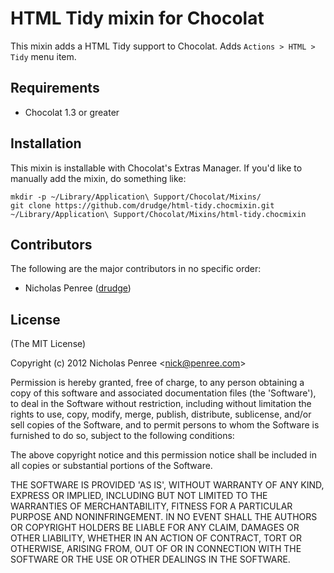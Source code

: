 # HTML Tidy mixin for Chocolat

This mixin adds a HTML Tidy support to Chocolat. Adds `Actions > HTML > Tidy` menu item.

## Requirements

 * Chocolat 1.3 or greater

## Installation

This mixin is installable with Chocolat's Extras Manager. If you'd like to manually add the mixin, do something like:

    mkdir -p ~/Library/Application\ Support/Chocolat/Mixins/
    git clone https://github.com/drudge/html-tidy.chocmixin.git ~/Library/Application\ Support/Chocolat/Mixins/html-tidy.chocmixin

## Contributors

The following are the major contributors in no specific order:

  * Nicholas Penree ([drudge](http://github.com/drudge))

## License 

(The MIT License)

Copyright (c) 2012 Nicholas Penree &lt;nick@penree.com&gt;

Permission is hereby granted, free of charge, to any person obtaining
a copy of this software and associated documentation files (the
'Software'), to deal in the Software without restriction, including
without limitation the rights to use, copy, modify, merge, publish,
distribute, sublicense, and/or sell copies of the Software, and to
permit persons to whom the Software is furnished to do so, subject to
the following conditions:

The above copyright notice and this permission notice shall be
included in all copies or substantial portions of the Software.

THE SOFTWARE IS PROVIDED 'AS IS', WITHOUT WARRANTY OF ANY KIND,
EXPRESS OR IMPLIED, INCLUDING BUT NOT LIMITED TO THE WARRANTIES OF
MERCHANTABILITY, FITNESS FOR A PARTICULAR PURPOSE AND NONINFRINGEMENT.
IN NO EVENT SHALL THE AUTHORS OR COPYRIGHT HOLDERS BE LIABLE FOR ANY
CLAIM, DAMAGES OR OTHER LIABILITY, WHETHER IN AN ACTION OF CONTRACT,
TORT OR OTHERWISE, ARISING FROM, OUT OF OR IN CONNECTION WITH THE
SOFTWARE OR THE USE OR OTHER DEALINGS IN THE SOFTWARE.